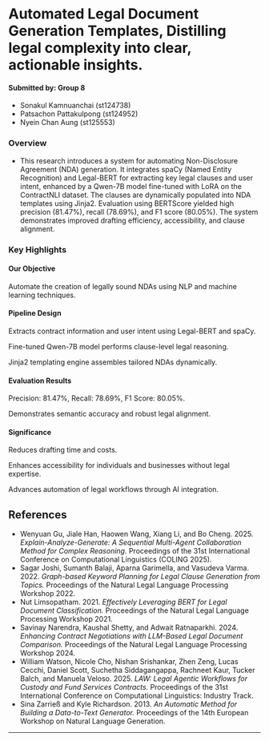# Automated Legal Document Generation Templates, Distilling legal complexity into clear, actionable insights.
#### Submitted by: Group 8
- Sonakul Kamnuanchai (st124738)
- Patsachon Pattakulpong (st124952)
- Nyein Chan Aung (st125553)

### Overview
- This research introduces a system for automating Non-Disclosure Agreement (NDA) generation. It integrates spaCy (Named Entity Recognition) and Legal-BERT for extracting key legal clauses and user intent, enhanced by a Qwen-7B model fine-tuned with LoRA on the ContractNLI dataset. The clauses are dynamically populated into NDA templates using Jinja2. Evaluation using BERTScore yielded high precision (81.47%), recall (78.69%), and F1 score (80.05%). The system demonstrates improved drafting efficiency, accessibility, and clause alignment.

### Key Highlights
#### Our Objective

Automate the creation of legally sound NDAs using NLP and machine learning techniques.

#### Pipeline Design

Extracts contract information and user intent using Legal-BERT and spaCy.

Fine-tuned Qwen-7B model performs clause-level legal reasoning.

Jinja2 templating engine assembles tailored NDAs dynamically.

#### Evaluation Results

Precision: 81.47%, Recall: 78.69%, F1 Score: 80.05%.

Demonstrates semantic accuracy and robust legal alignment.

#### Significance

Reduces drafting time and costs.

Enhances accessibility for individuals and businesses without legal expertise.

Advances automation of legal workflows through AI integration.
## References

- Wenyuan Gu, Jiale Han, Haowen Wang, Xiang Li, and Bo Cheng. 2025. *Explain-Analyze-Generate: A Sequential Multi-Agent Collaboration Method for Complex Reasoning.* Proceedings of the 31st International Conference on Computational Linguistics (COLING 2025).
- Sagar Joshi, Sumanth Balaji, Aparna Garimella, and Vasudeva Varma. 2022. *Graph-based Keyword Planning for Legal Clause Generation from Topics.* Proceedings of the Natural Legal Language Processing Workshop 2022.
- Nut Limsopatham. 2021. *Effectively Leveraging BERT for Legal Document Classification.* Proceedings of the Natural Legal Language Processing Workshop 2021.
- Savinay Narendra, Kaushal Shetty, and Adwait Ratnaparkhi. 2024. *Enhancing Contract Negotiations with LLM-Based Legal Document Comparison.* Proceedings of the Natural Legal Language Processing Workshop 2024.
- William Watson, Nicole Cho, Nishan Srishankar, Zhen Zeng, Lucas Cecchi, Daniel Scott, Suchetha Siddagangappa, Rachneet Kaur, Tucker Balch, and Manuela Veloso. 2025. *LAW: Legal Agentic Workflows for Custody and Fund Services Contracts.* Proceedings of the 31st International Conference on Computational Linguistics: Industry Track.
- Sina Zarrieß and Kyle Richardson. 2013. *An Automatic Method for Building a Data-to-Text Generator.* Proceedings of the 14th European Workshop on Natural Language Generation.

---









